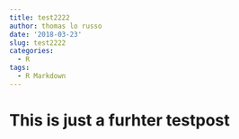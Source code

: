 ```yaml
---
title: test2222
author: thomas lo russo
date: '2018-03-23'
slug: test2222
categories:
  - R
tags:
  - R Markdown
---
```


# This is just a furhter testpost